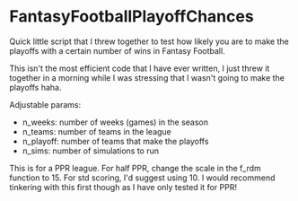 # FantasyFootballPlayoffChances
Quick little script that I threw together to test how likely you are to make the playoffs with a certain number of wins in Fantasy Football. 

This isn't the most efficient code that I have ever written, I just threw it together in a morning while I was stressing that I wasn't going to make the playoffs haha.

Adjustable params:
  - n_weeks: number of weeks (games) in the season
  - n_teams: number of teams in the league
  - n_playoff: number of teams that make the playoffs
  - n_sims: number of simulations to run

This is for a PPR league. For half PPR, change the scale in the f_rdm function to 15. For std scoring, I'd suggest using 10. I would recommend tinkering with this first though as I have only tested it for PPR!

